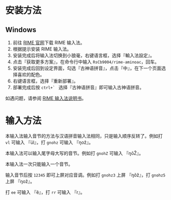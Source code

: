 
# 安装方法

## Windows

1. 前往 [RIME 官网](https://rime.im/)下载 RIME 输入法。
2. 根据提示安装 RIME 输入法。
3. 安装完成后将输入法切换到小狼毫，右键语言框，选择『輸入法設定』。
4. 点击『获取更多方案』，在命令行中输入 `RsCb9004/rime-aminoac`，回车。
5. 安装完成后回到设定界面，勾选『古神语拼音』，点击『中』，在下一个页面选择喜欢的配色。
6. 右键语言框，选择『重新部署』。
7. 部署完成后按 ``ctrl+` `` 选择『古神语拼音』即可输入古神语拼音。

如遇问题，请参阅 [RIME 输入法说明书](https://github.com/rime/home/wiki/UserGuide)。


# 输入方法

本输入法输入音节的方法与汉语拼音输入法相同，只是输入顺序反转了。例如打 `vl` 可输入 『ül』，打 `gnohz` 可输入 『ŋoẑ』。

本输入法可以输入尾字母大写的音节。例如打 `gnohZ` 可输入 『ŋōẐ』。

本输入法一次只能输入一个音节。

输入音节后按 `12345` 即可上屏对应音调。例如打 `gnohz3` 上屏 『ŋǒẑ』，打 `gnohz5` 上屏 『ŋoẑ』。

打 `ee` 可输入 『ê』，打 `rr` 可输入 『r』。
